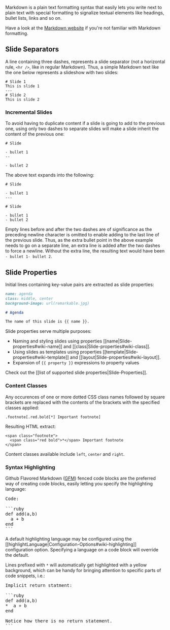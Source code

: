 Markdown is a plain text formatting syntax that easily lets you write next to plain text with special formatting to signalize textual elements like headings, bullet lists, links and so on. 

Have a look at the [Markdown website](http://daringfireball.net/projects/markdown/) if you're not familiar with Markdown formatting.

## Slide Separators

A line containing three dashes, represents a slide separator (not a horizontal rule, `<hr />`, like in regular Markdown). Thus, a simple Markdown text like the one below represents a slideshow with two slides:

```
# Slide 1
This is slide 1
---
# Slide 2
This is slide 2
```

### Incremental Slides

To avoid having to duplicate content if a slide is going to add to the previous one, using only two dashes to separate slides will make a slide inherit the content of the previous one:

```
# Slide

- bullet 1
--

- bullet 2
```

The above text expands into the following:

```
# Slide

- bullet 1
---

# Slide

- bullet 1
- bullet 2
``` 

Empty lines before and after the two dashes are of significance as the preceding newline character is omitted to enable adding to the last line of the previous slide. Thus, as the extra bullet point in the above example needs to go on a separate line, an extra line is added after the two dashes to force a newline. Without the extra line, the resulting text would have been `- bullet 1- bullet 2`.

## Slide Properties

Initial lines containing key-value pairs are extracted as slide properties:

```markdown
name: agenda
class: middle, center
background-image: url(remarkable.jpg)

# Agenda

The name of this slide is {{ name }}.
```

Slide properties serve multiple purposes:

 - Naming and styling slides using properties [[name|Slide-properties#wiki-name]] and [[class|Slide-properties#wiki-class]].
 - Using slides as templates using properties [[template|Slide-properties#wiki-template]] and [[layout|Slide-properties#wiki-layout]].
 - Expansion of `{{ property }}` expressions to property values

Check out the [[list of supported slide properties|Slide-Properties]].

### <a name="content-classes">Content Classes</a>

Any occurences of one or more dotted CSS class names followed by square brackets are replaced with the contents of the brackets with the specified classes applied:

    .footnote[.red.bold[*] Important footnote]

Resulting HTML extract:

    <span class="footnote">
      <span class="red bold">*</span> Important footnote
    </span>

Content classes available include `left`, `center` and `right`.

### Syntax Highlighting

Github Flavored Markdown ([GFM](http://github.github.com/github-flavored-markdown/)) fenced code blocks are the preferred way of creating code blocks, easily letting you specify the highlighting language:

<pre>
Code:

```ruby
def add(a,b)
  a + b
end
```</pre>

A default highlighting language may be configured using the [[highlightLanguage|Configuration-Options#wiki-highlighting]] configuration option. Specifying a language on a code block will override the default.

Lines prefixed with `*` will automatically get highlighted with a yellow background, which can be handy for
bringing attention to specific parts of code snippets, i.e.:

<pre>
Implicit return statment:

```ruby
def add(a,b)
*  a + b
end

Notice how there is no return statement.
```</pre>